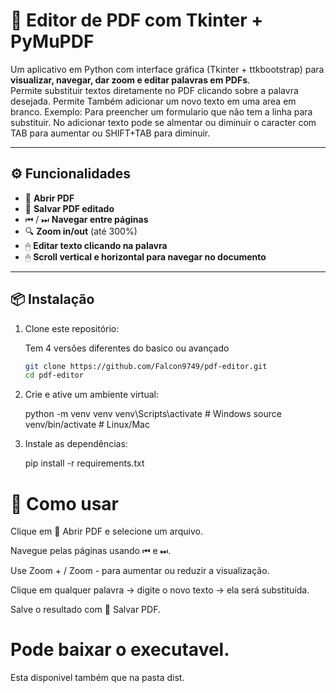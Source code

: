# 📝 Editor de PDF com Tkinter + PyMuPDF

Um aplicativo em Python com interface gráfica (Tkinter + ttkbootstrap) para **visualizar, navegar, dar zoom e editar palavras em PDFs**.  
Permite substituir textos diretamente no PDF clicando sobre a palavra desejada.
Permite Também adicionar um novo texto em uma area em branco. 
Exemplo: Para preencher um formulario que não tem a linha para substituir.
No adicionar texto pode se almentar ou diminuir o caracter com TAB para aumentar ou SHIFT+TAB para diminuir.

---

## ⚙️ Funcionalidades
- 📂 **Abrir PDF**  
- 💾 **Salvar PDF editado**  
- ⏮ / ⏭ **Navegar entre páginas**  
- 🔍 **Zoom in/out** (até 300%)  
- 🖱 **Editar texto clicando na palavra**  
- 🖱 **Scroll vertical e horizontal para navegar no documento**  

---

## 📦 Instalação

1. Clone este repositório:   

    Tem 4 versões diferentes do basico ou avançado
   ```bash
   git clone https://github.com/Falcon9749/pdf-editor.git
   cd pdf-editor

2. Crie e ative um ambiente virtual:

    python -m venv venv
    venv\Scripts\activate   # Windows
    source venv/bin/activate   # Linux/Mac


3. Instale as dependências:

    pip install -r requirements.txt


# 📑 Como usar

Clique em 📂 Abrir PDF e selecione um arquivo.

Navegue pelas páginas usando ⏮ e ⏭.

Use Zoom + / Zoom - para aumentar ou reduzir a visualização.

Clique em qualquer palavra → digite o novo texto → ela será substituída.

Salve o resultado com 💾 Salvar PDF.

# Pode baixar o executavel.

Esta disponivel também que na pasta dist.